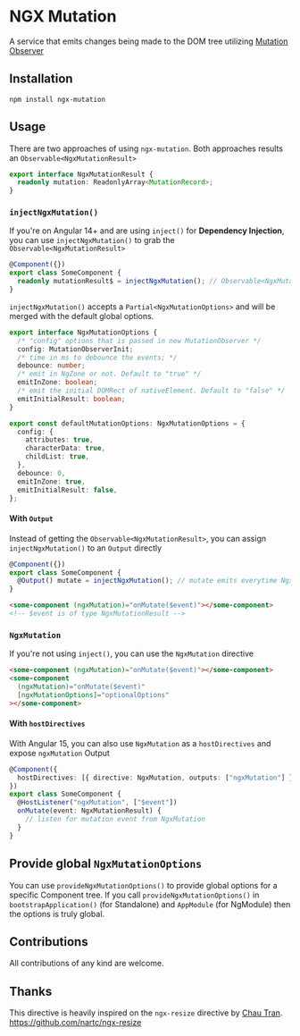 # NGX Mutation

A service that emits changes being made to the DOM tree utilizing [Mutation Observer](https://developer.mozilla.org/en-US/docs/Web/API/MutationObserver)

## Installation

```shell
npm install ngx-mutation
```

## Usage

There are two approaches of using `ngx-mutation`. Both approaches results an `Observable<NgxMutationResult>`

```ts
export interface NgxMutationResult {
  readonly mutation: ReadonlyArray<MutationRecord>;
}
```

### `injectNgxMutation()`

If you're on Angular 14+ and are using `inject()` for **Dependency Injection**, you can use `injectNgxMutation()` to grab the `Observable<NgxMutationResult>`

```ts
@Component({})
export class SomeComponent {
  readonly mutationResult$ = injectNgxMutation(); // Observable<NgxMutationResult>
}
```

`injectNgxMutation()` accepts a `Partial<NgxMutationOptions>` and will be merged with the default global options.

```ts
export interface NgxMutationOptions {
  /* "config" options that is passed in new MutationObserver */
  config: MutationObserverInit;
  /* time in ms to debounce the events; */
  debounce: number;
  /* emit in NgZone or not. Default to "true" */
  emitInZone: boolean;
  /* emit the initial DOMRect of nativeElement. Default to "false" */
  emitInitialResult: boolean;
}

export const defaultMutationOptions: NgxMutationOptions = {
  config: {
    attributes: true,
    characterData: true,
    childList: true,
  },
  debounce: 0,
  emitInZone: true,
  emitInitialResult: false,
};
```

#### With `Output`

Instead of getting the `Observable<NgxMutationResult>`, you can assign `injectNgxMutation()` to an `Output` directly

```ts
@Component({})
export class SomeComponent {
  @Output() mutate = injectNgxMutation(); // mutate emits everytime NgxMutation emits
}
```

```html
<some-component (ngxMutation)="onMutate($event)"></some-component>
<!-- $event is of type NgxMutationResult -->
```

### `NgxMutation`

If you're not using `inject()`, you can use the `NgxMutation` directive

```html
<some-component (ngxMutation)="onMutate($event)"></some-component>
<some-component
  (ngxMutation)="onMutate($event)"
  [ngxMutationOptions]="optionalOptions"
></some-component>
```

#### With `hostDirectives`

With Angular 15, you can also use `NgxMutation` as a `hostDirectives` and expose `ngxMutation` Output

```ts
@Component({
  hostDirectives: [{ directive: NgxMutation, outputs: ["ngxMutation"] }],
})
export class SomeComponent {
  @HostListener("ngxMutation", ["$event"])
  onMutate(event: NgxMutationResult) {
    // listen for mutation event from NgxMutation
  }
}
```

## Provide global `NgxMutationOptions`

You can use `provideNgxMutationOptions()` to provide global options for a specific Component tree. If you call `provideNgxMutationOptions()` in `bootstrapApplication()` (for Standalone) and `AppModule` (for NgModule)
then the options is truly global.

## Contributions

All contributions of any kind are welcome.

## Thanks

This directive is heavily inspired on the `ngx-resize` directive by [Chau Tran](https://twitter.com/Nartc1410). https://github.com/nartc/ngx-resize
